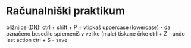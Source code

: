 # Računalniški praktikum
bližnjice (DN): 
ctrl + shift + P + vtipkaš uppercase (lowercase) - da označeno besedilo spremeniš v velike (male) tiskane črke
ctrl + Z - undo last action
ctrl + S - save 

